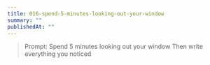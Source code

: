 ```yaml
---
title: 016-spend-5-minutes-looking-out-your-window
summary: ""
publishedAt: ""
---
```


> Prompt: Spend 5 minutes looking out your window Then write everything you noticed

